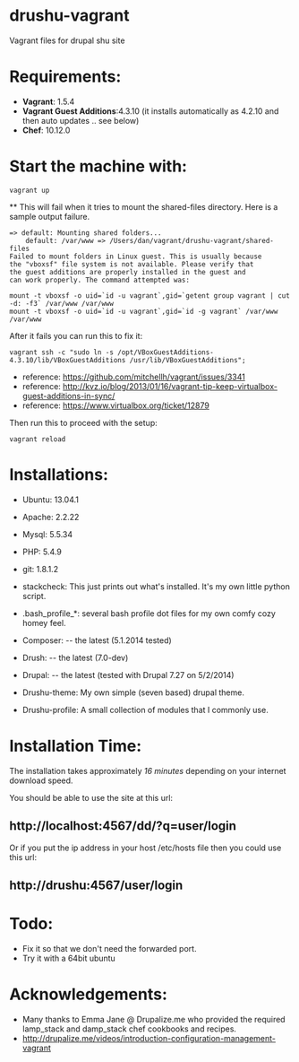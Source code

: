 drushu-vagrant
==============

Vagrant files for drupal shu site


# Requirements:

* **Vagrant**: 1.5.4
* **Vagrant Guest Additions**:4.3.10  (it installs automatically as 4.2.10 and then auto updates .. see below)
* **Chef**: 10.12.0

# Start the machine with:

```Shell
vagrant up    
```

** This will fail when it tries to mount the shared-files directory.  Here is a sample output failure.
```Shell
=> default: Mounting shared folders...
    default: /var/www => /Users/dan/vagrant/drushu-vagrant/shared-files
Failed to mount folders in Linux guest. This is usually because
the "vboxsf" file system is not available. Please verify that
the guest additions are properly installed in the guest and
can work properly. The command attempted was:

mount -t vboxsf -o uid=`id -u vagrant`,gid=`getent group vagrant | cut -d: -f3` /var/www /var/www
mount -t vboxsf -o uid=`id -u vagrant`,gid=`id -g vagrant` /var/www /var/www
```

After it fails you can run this to fix it:

```Shell
vagrant ssh -c "sudo ln -s /opt/VBoxGuestAdditions-4.3.10/lib/VBoxGuestAdditions /usr/lib/VBoxGuestAdditions"; 
```
* reference: https://github.com/mitchellh/vagrant/issues/3341
* reference: http://kvz.io/blog/2013/01/16/vagrant-tip-keep-virtualbox-guest-additions-in-sync/
* reference: https://www.virtualbox.org/ticket/12879

Then run this to proceed with the setup:

```Shell
vagrant reload
```

# Installations:

* Ubuntu: 13.04.1
* Apache: 2.2.22
* Mysql:  5.5.34
* PHP:  5.4.9
* git:  1.8.1.2
* stackcheck:   This just prints out what's installed.  It's my own little python script.
* .bash_profile_*:   several bash profile dot files for my own comfy cozy homey feel.

* Composer: -- the latest (5.1.2014 tested) 
* Drush: -- the latest (7.0-dev)
* Drupal: -- the latest  (tested with Drupal 7.27 on 5/2/2014)
* Drushu-theme: My own simple (seven based) drupal theme.
* Drushu-profile: A small collection of modules that I commonly use.

# Installation Time:
The installation takes approximately *16 minutes* depending on your internet download speed.

You should be able to use the site at this url:

## http://localhost:4567/dd/?q=user/login

Or if you put the ip address in your host /etc/hosts file then you could use this url:

## http://drushu:4567/user/login

# Todo:  
* Fix it so that we don't need the forwarded port.
* Try it with a 64bit ubuntu


# Acknowledgements:
* Many thanks to Emma Jane @ Drupalize.me who provided the required lamp_stack and damp_stack chef cookbooks and recipes.
* http://drupalize.me/videos/introduction-configuration-management-vagrant
